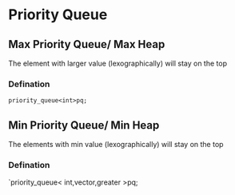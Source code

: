 # Priority Queue
## Max Priority Queue/ Max Heap
The element with larger value (lexographically) will stay on the top
### Defination
`priority_queue<int>pq;`
## Min Priority Queue/ Min Heap
The elements with min value (lexographically) will stay on the top
### Defination 
`priority_queue< int,vector<int>,greater<int> >pq;
